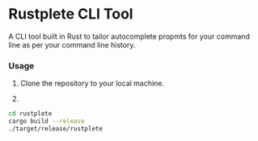 # Rustplete CLI Tool 

A CLI tool built in Rust to tailor autocomplete propmts for your command line as per your command line history. 

### Usage 

1. Clone the repository to your local machine. 

2. 
```sh
cd rustplete
cargo build --release 
./target/release/rustplete
```